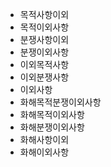 - 목적사항이외
- 목적이외사항
- 분쟁사항이외
- 분쟁이외사항
- 이외목적사항
- 이외분쟁사항
- 이외사항
- 화해목적분쟁이외사항
- 화해목적이외사항
- 화해분쟁이외사항
- 화해사항이외
- 화해이외사항
